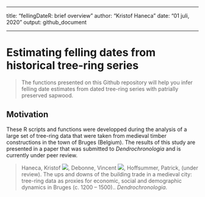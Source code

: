 
-----

title: “fellingDateR: brief overview” author: “Kristof Haneca” date: “01
juli, 2020” output: github\_document

-----

# Estimating felling dates from historical tree-ring series

> The functions presented on this Github repository will help you infer
> felling date estimates from dated tree-ring series with patrially
> preserved sapwood.

## Motivation

These R scripts and functions were developped during the analysis of a
large set of tree-ring data that were taken from medieval timber
constructions in the town of Bruges (Belgium). The results of this study
are presented in a paper that was submitted to *Dendrochronologia* and
is currently under peer review.

> Haneca, Kristof
> [![](https://orcid.org/sites/default/files/images/orcid_16x16.png)](https://orcid.org/0000-0002-7719-8305),
> Debonne, Vincent
> [![](https://orcid.org/sites/default/files/images/orcid_16x16.png)](https://orcid.org/0000-0003-4536-146X),
> Hoffsummer, Patrick, (under review). The ups and downs of the building
> trade in a medieval city: tree-ring data as proxies for economic,
> social and demographic dynamics in Bruges (c. 1200 – 1500)..
> *Dendrochronologia*.
